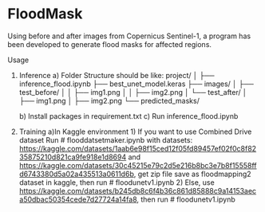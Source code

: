 # FloodMask
Using before and after images from Copernicus Sentinel-1, a program has been developed to generate flood masks for affected regions.

Usage

1) Inference
	a) Folder Structure should be like: 
		project/
			│
			├── inference_flood.ipynb
			├── best_unet_model.keras
			├── images/
			│   ├── test_before/
			│   │   ├── img1.png
			│   │   ├── img2.png
			│   └── test_after/
			│       ├── img1.png
			│       ├── img2.png
			└── predicted_masks/

	b) Install packages in requirement.txt
	c) Run inference_flood.ipynb		
	
2) Training
	a)In Kaggle environment
		1) If you want to use Combined Drive dataset Run # flooddatsetmaker.ipynb with datasets: https://kaggle.com/datasets/1aab6e98f15ced12f05fd89457ef02f0c8f8235875210d821ca9fe918e1d8694 and https://kaggle.com/datasets/30c45215e79c2d5e216b8bc3e7b8f15558ffd6743380d5a02a435513a0611d6b, get zip file save as floodmapping2 dataset in kaggle,
		 then run # floodunetv1.ipynb
		2) Else, use https://kaggle.com/datasets/b245db8c6f4b36c861d85888c9a14153aeca50dbac50354cede7d27724a14fa8, then run # floodunetv1.ipynb
		
		
